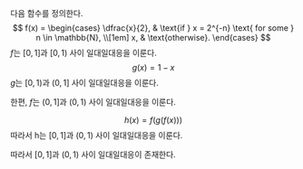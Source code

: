 다음 함수를 정의한다.
$$
f(x) = 
\begin{cases}
\dfrac{x}{2}, & \text{if } x = 2^{-n} \text{ for some } n \in \mathbb{N}, \\[1em]
x, & \text{otherwise}.
\end{cases}
$$
$f$는 $[0, 1]$과 $[0, 1)$ 사이 일대일대응을 이룬다.
$$
g(x) = 1 - x
$$
$g$는 $[0,1)$과 $(0,1]$ 사이 일대일대응을 이룬다.


한편, $f$는 $(0, 1]$과 $(0, 1)$ 사이 일대일대응을 이룬다.

$$
h(x) = f(g(f(x)))
$$
따라서 h는 $[0, 1]$과 $(0, 1)$ 사이 일대일대응을 이룬다.

따라서 $[0, 1]$과 $(0, 1)$ 사이 일대일대응이 존재한다.